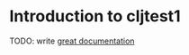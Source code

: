 # Introduction to cljtest1

TODO: write [great documentation](http://jacobian.org/writing/great-documentation/what-to-write/)
